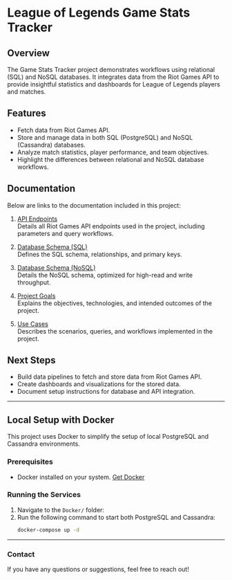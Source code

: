 # League of Legends Game Stats Tracker

## Overview

The Game Stats Tracker project demonstrates workflows using relational (SQL) and NoSQL databases. It integrates data from the Riot Games API to provide insightful statistics and dashboards for League of Legends players and matches.

## Features

- Fetch data from Riot Games API.
- Store and manage data in both SQL (PostgreSQL) and NoSQL (Cassandra) databases.
- Analyze match statistics, player performance, and team objectives.
- Highlight the differences between relational and NoSQL database workflows.

## Documentation

Below are links to the documentation included in this project:

1. [API Endpoints](docs/api_endpoints.md)  
   Details all Riot Games API endpoints used in the project, including parameters and query workflows.

2. [Database Schema (SQL)](docs/database_schema_SQL.md)  
   Defines the SQL schema, relationships, and primary keys.

3. [Database Schema (NoSQL)](docs/database_schema_NoSQL.md)  
   Details the NoSQL schema, optimized for high-read and write throughput.

4. [Project Goals](docs/project_goals.md)  
   Explains the objectives, technologies, and intended outcomes of the project.

5. [Use Cases](docs/use_cases.md)  
   Describes the scenarios, queries, and workflows implemented in the project.

## Next Steps

- Build data pipelines to fetch and store data from Riot Games API.
- Create dashboards and visualizations for the stored data.
- Document setup instructions for database and API integration.

---
## Local Setup with Docker

This project uses Docker to simplify the setup of local PostgreSQL and Cassandra environments.

### Prerequisites
- Docker installed on your system. [Get Docker](https://docs.docker.com/get-docker/)

### Running the Services
1. Navigate to the `Docker/` folder:
2. Run the following command to start both PostgreSQL and Cassandra:
   ```bash
   docker-compose up -d
   ```
---

### Contact

If you have any questions or suggestions, feel free to reach out!
